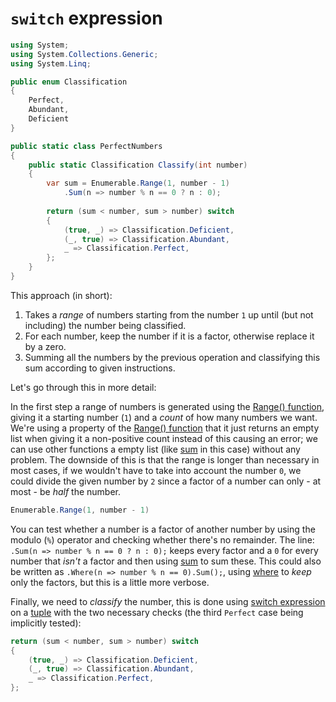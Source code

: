 # `switch` expression

```csharp
using System;
using System.Collections.Generic;
using System.Linq;

public enum Classification
{
    Perfect,
    Abundant,
    Deficient
}

public static class PerfectNumbers
{
    public static Classification Classify(int number)
    {
        var sum = Enumerable.Range(1, number - 1)
            .Sum(n => number % n == 0 ? n : 0);
            
        return (sum < number, sum > number) switch
        {
            (true, _) => Classification.Deficient,
            (_, true) => Classification.Abundant,
            _ => Classification.Perfect,
        };
    }
}
```

This approach (in short):
1. Takes a _range_ of numbers starting from the number `1` up until (but not including) the number being classified.
2. For each number, keep the number if it is a factor, otherwise replace it by a zero.
3. Summing all the numbers by the previous operation and classifying this sum according to given instructions.

Let's go through this in more detail:

In the first step a range of numbers is generated using the [Range() function][enumerable-range], giving it a starting number (`1`) and a _count_ of how many numbers we want. We're using a property of the [Range() function][enumerable-range] that it just returns an empty list when giving it a non-positive count instead of this causing an error; we can use other functions a empty list (like [sum][enumerable-sum] in this case) without any problem. The downside of this is that the range is longer than necessary in most cases, if we wouldn't have to take into account the number `0`, we could divide the given number by `2` since a factor of a number can only - at most - be _half_ the number.

```csharp
Enumerable.Range(1, number - 1)
```

You can test whether a number is a factor of another number by using the modulo (`%`) operator and checking whether there's no remainder. The line: `.Sum(n => number % n == 0 ? n : 0);` keeps every factor and a `0` for every number that _isn't_ a factor and then using [sum][enumerable-sum] to sum these. This could also be written as `.Where(n => number % n == 0).Sum();`, using [where][enumerable-where] to _keep_ only the factors, but this is a little more verbose.

Finally, we need to _classify_ the number, this is done using [switch expression][switch-expression] on a [tuple][tuple] with the two necessary checks (the third `Perfect` case being implicitly tested):

```csharp
return (sum < number, sum > number) switch
{
    (true, _) => Classification.Deficient,
    (_, true) => Classification.Abundant,
    _ => Classification.Perfect,
};
```

[enumerable-range]: https://learn.microsoft.com/en-us/dotnet/api/system.linq.enumerable.range
[enumerable-where]: https://learn.microsoft.com/en-us/dotnet/api/system.linq.enumerable.where
[enumerable-sum]: https://learn.microsoft.com/en-us/dotnet/api/system.linq.enumerable.sum
[switch-expression]: https://learn.microsoft.com/en-US/dotnet/csharp/language-reference/operators/switch-expression
[tuple]: https://learn.microsoft.com/en-us/dotnet/csharp/language-reference/builtin-types/value-tuples
